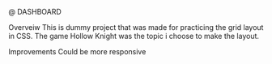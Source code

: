 @ DASHBOARD

Overveiw
This is dummy project that was made for practicing the grid layout in CSS. The game Hollow Knight was the topic i choose to make the layout.

Improvements
Could be more responsive
